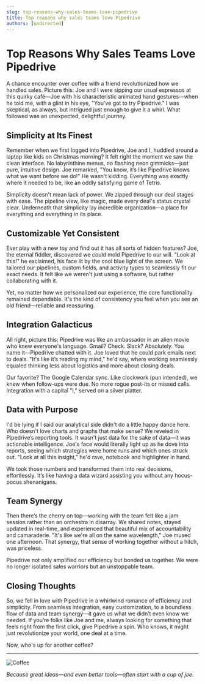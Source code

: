 ```yaml
---
slug: top-reasons-why-sales-teams-love-pipedrive
title: Top reasons why sales teams love Pipedrive
authors: [undirected]
---
```


# Top Reasons Why Sales Teams Love Pipedrive

A chance encounter over coffee with a friend revolutionized how we handled sales. Picture this: Joe and I were sipping our usual espressos at this quirky café—Joe with his characteristic animated hand gestures—when he told me, with a glint in his eye, "You've got to try Pipedrive." I was skeptical, as always, but intrigued just enough to give it a whirl. What followed was an unexpected, delightful journey.

## Simplicity at Its Finest

Remember when we first logged into Pipedrive, Joe and I, huddled around a laptop like kids on Christmas morning? It felt right the moment we saw the clean interface. No labyrinthine menus, no flashing neon gimmicks—just pure, intuitive design. Joe remarked, "You know, it’s like Pipedrive knows what we want before we do!" He wasn't kidding. Everything was exactly where it needed to be, like an oddly satisfying game of Tetris.

Simplicity doesn't mean lack of power. We zipped through our deal stages with ease. The pipeline view, like magic, made every deal's status crystal clear. Underneath that simplicity lay incredible organization—a place for everything and everything in its place.

## Customizable Yet Consistent

Ever play with a new toy and find out it has all sorts of hidden features? Joe, the eternal fiddler, discovered we could mold Pipedrive to our will. "Look at this!" he exclaimed, his face lit by the cool blue light of the screen. We tailored our pipelines, custom fields, and activity types to seamlessly fit our exact needs. It felt like we weren't just using a software, but rather collaborating with it.

Yet, no matter how we personalized our experience, the core functionality remained dependable. It's the kind of consistency you feel when you see an old friend—reliable and reassuring.

## Integration Galacticus

All right, picture this: Pipedrive was like an ambassador in an alien movie who knew everyone's language. Gmail? Check. Slack? Absolutely. You name it—Pipedrive chatted with it. Joe loved that he could park emails next to deals. "It's like it’s reading my mind," he'd say, where working seamlessly equaled thinking less about logistics and more about closing deals.

Our favorite? The Google Calendar sync. Like clockwork (pun intended), we knew when follow-ups were due. No more rogue post-its or missed calls. Integration with a capital "I," served on a silver platter.

## Data with Purpose

I'd be lying if I said our analytical side didn't do a little happy dance here. Who doesn't love charts and graphs that make sense? We reveled in Pipedrive’s reporting tools. It wasn't just data for the sake of data—it was actionable intelligence. Joe's face would literally light up as he dove into reports, seeing which strategies were home runs and which ones struck out. "Look at all this insight," he'd rave, notebook and highlighter in hand.

We took those numbers and transformed them into real decisions, effortlessly. It’s like having a data wizard assisting you without any hocus-pocus shenanigans.

## Team Synergy

Then there’s the cherry on top—working with the team felt like a jam session rather than an orchestra in disarray. We shared notes, stayed updated in real-time, and experienced that beautiful mix of accountability and camaraderie. "It's like we're all on the same wavelength," Joe mused one afternoon. That synergy, that sense of working together without a hitch, was priceless.

Pipedrive not only amplified our efficiency but bonded us together. We were no longer isolated sales warriors but an unstoppable team.

## Closing Thoughts

So, we fell in love with Pipedrive in a whirlwind romance of efficiency and simplicity. From seamless integration, easy customization, to a boundless flow of data and team synergy—it gave us what we didn’t even know we needed. If you’re folks like Joe and me, always looking for something that feels right from the first click, give Pipedrive a spin. Who knows, it might just revolutionize your world, one deal at a time.

Now, who's up for another coffee?

---

![Coffee](https://source.unsplash.com/collection/coffee/800x600)

*Because great ideas—and even better tools—often start with a cup of joe.*